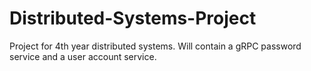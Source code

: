 # Distributed-Systems-Project
Project for 4th year distributed systems. Will contain a gRPC password service and a user account service.
